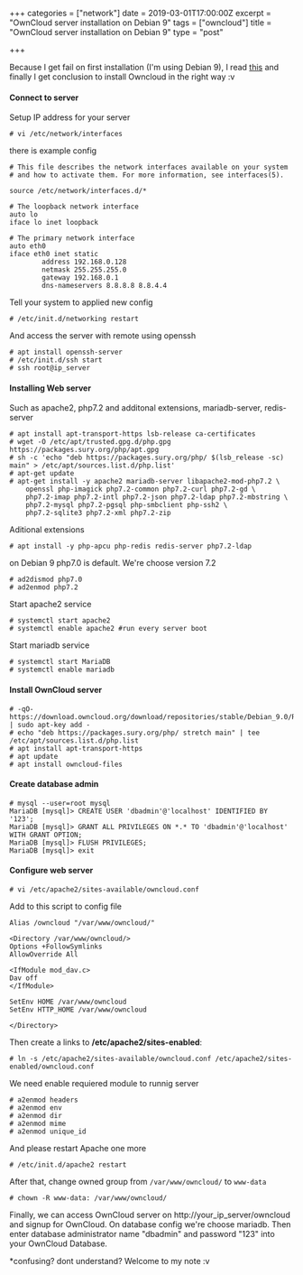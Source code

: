 +++
categories = ["network"]
date = 2019-03-01T17:00:00Z
excerpt = "OwnCloud server installation on Debian 9"
tags = ["owncloud"]
title = "OwnCloud server installation on Debian 9"
type = "post"

+++

Because I get fail on first installation (I'm using Debian 9), I read [this](https://doc.owncloud.org/server/10.1/admin_manual/installation/manual_installation.html) and finally I get conclusion to install Owncloud in the right way :v

#### Connect to server
Setup IP address for your server

```
# vi /etc/network/interfaces
```
there is example config
```
# This file describes the network interfaces available on your system
# and how to activate them. For more information, see interfaces(5).

source /etc/network/interfaces.d/*

# The loopback network interface
auto lo
iface lo inet loopback

# The primary network interface
auto eth0
iface eth0 inet static
        address 192.168.0.128
        netmask 255.255.255.0
        gateway 192.168.0.1
        dns-nameservers 8.8.8.8 8.8.4.4
```

Tell your system to applied new config
```
# /etc/init.d/networking restart
```

And access the server with remote using openssh
```
# apt install openssh-server
# /etc/init.d/ssh start
# ssh root@ip_server
```

#### Installing Web server
Such as apache2, php7.2 and additonal extensions,
mariadb-server, redis-server

```
# apt install apt-transport-https lsb-release ca-certificates
# wget -O /etc/apt/trusted.gpg.d/php.gpg https://packages.sury.org/php/apt.gpg
# sh -c 'echo "deb https://packages.sury.org/php/ $(lsb_release -sc) main" > /etc/apt/sources.list.d/php.list'
# apt-get update
# apt-get install -y apache2 mariadb-server libapache2-mod-php7.2 \
    openssl php-imagick php7.2-common php7.2-curl php7.2-gd \
    php7.2-imap php7.2-intl php7.2-json php7.2-ldap php7.2-mbstring \
    php7.2-mysql php7.2-pgsql php-smbclient php-ssh2 \
    php7.2-sqlite3 php7.2-xml php7.2-zip
```

Aditional extensions
```
# apt install -y php-apcu php-redis redis-server php7.2-ldap
```

on Debian 9 php7.0 is default. We're choose version 7.2
```
# ad2dismod php7.0
# ad2enmod php7.2
```

Start apache2 service
```
# systemctl start apache2
# systemctl enable apache2 #run every server boot
```

Start mariadb service
```
# systemctl start MariaDB
# systemctl enable mariadb
```

#### Install OwnCloud server
```
# -qO- https://download.owncloud.org/download/repositories/stable/Debian_9.0/Release.key | sudo apt-key add -
# echo "deb https://packages.sury.org/php/ stretch main" | tee /etc/apt/sources.list.d/php.list
# apt install apt-transport-https
# apt update
# apt install owncloud-files
```

#### Create database admin
```
# mysql --user=root mysql
MariaDB [mysql]> CREATE USER 'dbadmin'@'localhost' IDENTIFIED BY '123';
MariaDB [mysql]> GRANT ALL PRIVILEGES ON *.* TO 'dbadmin'@'localhost' WITH GRANT OPTION;
MariaDB [mysql]> FLUSH PRIVILEGES;
MariaDB [mysql]> exit
```

#### Configure web server

```
# vi /etc/apache2/sites-available/owncloud.conf
```
Add to this script to config file
```
Alias /owncloud "/var/www/owncloud/"

<Directory /var/www/owncloud/>
Options +FollowSymlinks
AllowOverride All

<IfModule mod_dav.c>
Dav off
</IfModule>

SetEnv HOME /var/www/owncloud
SetEnv HTTP_HOME /var/www/owncloud

</Directory>
```

Then create a links to **/etc/apache2/sites-enabled**:
```
# ln -s /etc/apache2/sites-available/owncloud.conf /etc/apache2/sites-enabled/owncloud.conf
```
We need enable requiered module to runnig server
```
# a2enmod headers
# a2enmod env
# a2enmod dir
# a2enmod mime
# a2enmod unique_id
```
And please restart Apache one more
```
# /etc/init.d/apache2 restart
```
After that, change owned group from ```/var/www/owncloud/``` to ```www-data```
```
# chown -R www-data: /var/www/owncloud/
```
Finally, we can access OwnCloud server on http://your_ip_server/owncloud and
signup for OwnCloud. On database config we're choose mariadb. Then enter database administrator name "dbadmin" and password "123" into your OwnCloud Database.

*confusing? dont understand? Welcome to my note :v
